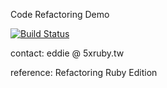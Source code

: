 Code Refactoring Demo

[![Build Status](https://travis-ci.org/kaochenlong/code_refactoring_demo.svg?branch=master)](https://travis-ci.org/kaochenlong/code_refactoring_demo)

contact: eddie @ 5xruby.tw

reference: Refactoring Ruby Edition
